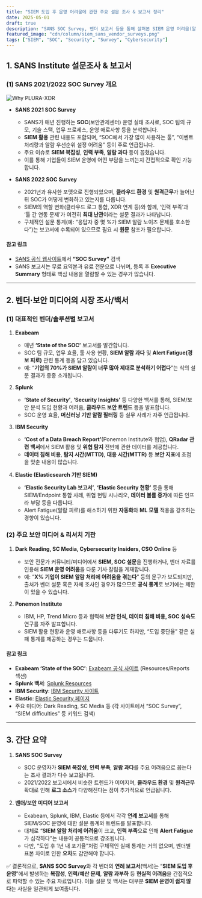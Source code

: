 ```yaml
---
title: "SIEM 도입 후 운영 어려움에 관한 주요 설문 조사 & 보고서 정리"
date: 2025-05-01
draft: true
description: "SANS SOC Survey, 벤더 보고서 등을 통해 살펴본 SIEM 운영 어려움(알람 과다, 인력 부족 등)에 관한 주요 통계와 트렌드 정리"
featured_image: "cdn/column/siem_sans_vendor_surveys.png"
tags: ["SIEM", "SOC", "Security", "Survey", "Cybersecurity"]
---
```


## 1. **SANS Institute 설문조사 & 보고서**

### (1) SANS 2021/2022 SOC Survey 개요

<!--more-->
![Why PLURA-XDR](https://blog.plura.io/cdn/column/siem_sans_vendor_surveys.png)

* **SANS 2021 SOC Survey**
  * SANS가 매년 진행하는 **SOC**(보안관제센터) 운영 실태 조사로, SOC 팀의 규모, 기술 스택, 업무 프로세스, 운영 애로사항 등을 분석합니다.
  * **SIEM 활용** 관련 내용도 포함되며, “SOC에서 가장 많이 사용하는 툴”, “이벤트 처리량과 알람 우선순위 설정 어려움” 등이 주로 언급됩니다.
  * 주요 이슈로 **SIEM 복잡성**, **인력 부족**, **알람 과다** 등이 꼽혔습니다.
  * 이를 통해 기업들이 SIEM 운영에 어떤 부담을 느끼는지 간접적으로 확인 가능합니다.

* **SANS 2022 SOC Survey**
  * 2021년과 유사한 포맷으로 진행되었으며, **클라우드 환경** 및 **원격근무**가 늘어난 뒤 SOC가 어떻게 변화하고 있는지를 다룹니다.
  * SIEM의 역할 변화(클라우드 로그 통합, XDR 연계 등)와 함께, ‘인력 부족’과 ‘툴 간 연동 문제’가 여전히 **최대 난관**이라는 설문 결과가 나타납니다.
  * 구체적인 설문 통계(예: “응답자 중 몇 %가 SIEM 알람 노이즈 문제를 호소한다”)는 보고서에 수록되어 있으므로 필요 시 **원문** 참조가 필요합니다.

<!--more-->

#### 참고 링크

* [SANS 공식 웹사이트](https://www.sans.org/)에서 **“SOC Survey”** 검색
* SANS 보고서는 무료 요약본과 유료 전문으로 나뉘며, 등록 후 **Executive Summary** 형태로 핵심 내용을 열람할 수 있는 경우가 많습니다.

---

## 2. **벤더·보안 미디어의 시장 조사/백서**

### (1) 대표적인 벤더/솔루션별 보고서

1. **Exabeam**
   * 매년 **‘State of the SOC’** 보고서를 발간합니다.
   * SOC 팀 규모, 업무 효율, 툴 사용 현황, **SIEM 알람 과다** 및 **Alert Fatigue(경보 피로)** 관련 통계 등을 담고 있습니다.
   * 예: “**기업의 70%가 SIEM 알람이 너무 많아 제대로 분석하기 어렵다**”는 식의 설문 결과가 종종 소개됩니다.

2. **Splunk**
   * **‘State of Security’**, **‘Security Insights’** 등 다양한 백서를 통해, SIEM/보안 분석 도입 현황과 어려움, **클라우드 보안 트렌드** 등을 발표합니다.
   * SOC 운영 효율, **머신러닝 기반 알람 필터링** 등 실무 사례가 자주 언급됩니다.

3. **IBM Security**
   * **‘Cost of a Data Breach Report’**(Ponemon Institute와 협업), **QRadar 관련 백서**에서 SIEM 활용 및 **위협 탐지** 전반에 관한 데이터를 제공합니다.
   * **데이터 침해 비용**, **탐지 시간(MTTD)**, **대응 시간(MTTR)** 등 **보안 지표**에 초점을 맞춘 내용이 많습니다.

4. **Elastic (Elasticsearch 기반 SIEM)**
   * **‘Elastic Security Lab 보고서’**, **‘Elastic Security 현황’** 등을 통해 SIEM/Endpoint 통합 사례, 위협 헌팅 시나리오, **데이터 볼륨 증가**에 따른 인프라 부담 등을 다룹니다.
   * Alert Fatigue(알람 피로)를 해소하기 위한 **자동화**와 **ML 모델** 적용을 강조하는 경향이 있습니다.

### (2) 주요 보안 미디어 & 리서치 기관

1. **Dark Reading, SC Media, Cybersecurity Insiders, CSO Online** 등
   * 보안 전문가 커뮤니티/미디어에서 **SIEM, SOC 설문**을 진행하거나, 벤더 자료를 인용해 **SIEM 운영 어려움**을 다룬 기사·칼럼을 게재합니다.
   * 예: “**X% 기업이 SIEM 알람 처리에 어려움을 겪는다**” 등의 문구가 보도되지만, 출처가 벤더 설문 혹은 자체 조사인 경우가 많으므로 **공식 통계**로 보기에는 제한이 있을 수 있습니다.

2. **Ponemon Institute**
   * IBM, HP, Trend Micro 등과 협력해 **보안 인식, 데이터 침해 비용, SOC 성숙도** 연구를 자주 발표합니다.
   * SIEM 활용 현황과 운영 애로사항 등을 다루기도 하지만, “도입 중단율” 같은 실패 통계를 제공하는 경우는 드뭅니다.

#### 참고 링크

* **Exabeam ‘State of the SOC’**: [Exabeam 공식 사이트](https://www.exabeam.com/) (Resources/Reports 섹션)
* **Splunk 백서**: [Splunk Resources](https://www.splunk.com/en_us/resources.html)
* **IBM Security**: [IBM Security 사이트](https://www.ibm.com/security)
* **Elastic**: [Elastic Security 페이지](https://www.elastic.co/security)
* 주요 미디어: Dark Reading, SC Media 등 (각 사이트에서 “SOC Survey”, “SIEM difficulties” 등 키워드 검색)

---

## 3. 간단 요약

1. **SANS SOC Survey**
   * SOC 운영자가 **SIEM 복잡성**, **인력 부족**, **알람 과다**를 주요 어려움으로 꼽는다는 조사 결과가 다수 보고됩니다.
   * 2021/2022 보고서에서 비슷한 트렌드가 이어지며, **클라우드 환경** 및 **원격근무** 확대로 인해 **로그 소스**가 다양해진다는 점이 추가적으로 언급됩니다.

2. **벤더/보안 미디어 보고서**
   * Exabeam, Splunk, IBM, Elastic 등에서 각각 **연례 보고서**를 통해 SIEM/SOC 운영에 대한 설문 통계와 트렌드를 발표합니다.
   * 대체로 “**SIEM 알람 처리에 어려움**이 크고, **인력 부족**으로 인해 **Alert Fatigue**가 심각하다”는 내용이 공통적으로 강조됩니다.
   * 다만, “도입 후 1년 내 포기율”처럼 구체적인 실패 통계는 거의 없으며, 벤더별 표본 차이로 인한 **오차**도 감안해야 합니다.

✅ 결론적으로, **SANS SOC Survey**와 각 벤더의 **연례 보고서**(백서)는
“**SIEM 도입 후 운영**”에서 발생하는 **복잡성**, **인력/예산 문제**, **알람 과부하** 등 **현실적 어려움**을 간접적으로 파악할 수 있는 주요 자료입니다.
이들 설문 및 백서는 대부분 **SIEM 운영이 쉽지 않다**는 사실을 일관되게 보여줍니다.
